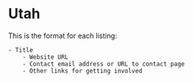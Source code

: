 # Utah

This is the format for each listing:

```
- Title
    - Website URL
    - Contact email address or URL to contact page
    - Other links for getting involved
```